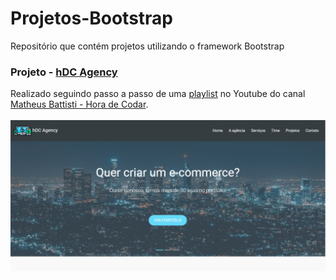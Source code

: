 # Projetos-Bootstrap
Repositório que contém projetos utilizando o framework Bootstrap

### Projeto - <a href="https://github.com/MecStitch/Projetos-Bootstrap/tree/main/hDC%20Agency">hDC Agency</a>
Realizado seguindo passo a passo de uma <a href="https://www.youtube.com/playlist?list=PLnDvRpP8Bnexu5wvxogy6N49_S5Xk8Cze">playlist</a> no Youtube do canal <a href="https://www.youtube.com/c/MatheusBattisti">Matheus Battisti - Hora de Codar</a>.
<br>
<br>
![Site - hDC Agency  com bootstrap](https://github.com/MecStitch/Projetos-Bootstrap/blob/main/hDC%20Agency/img/Image%202022-05-13%20at%2018.28.50.jpeg?raw=true)
